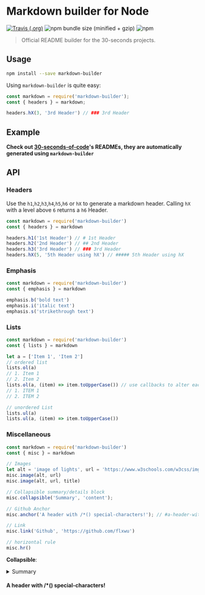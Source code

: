 # Markdown builder for Node 
[![Travis (.org)](https://img.shields.io/travis/flxwu/markdown-builder.svg)](https://travis-ci.org/30-seconds/markdown-builder)
![npm bundle size (minified + gzip)](https://img.shields.io/bundlephobia/minzip/markdown-builder.svg)
![npm](https://img.shields.io/npm/v/markdown-builder.svg)

> Official README builder for the 30-seconds projects.

## Usage
```bash
npm install --save markdown-builder
```

Using `markdown-builder` is quite easy:
```js
const markdown = require('markdown-builder');
const { headers } = markdown;

headers.hX(3, '3rd Header') // ### 3rd Header
```

## Example
**Check out [30-seconds-of-code](https://github.com/Chalarangelo/30-seconds-of-code)'s READMEs, they are automatically generated using `markdown-builder`**

## API

### Headers
Use the `h1`,`h2`,`h3`,`h4`,`h5`,`h6` or `hX` to generate a markdown header. Calling `hX` with a level above `6` returns a `h6` Header.

```js
const markdown = require('markdown-builder')
const { headers } = markdown

headers.h1('1st Header') // # 1st Header
headers.h2('2nd Header') // ## 2nd Header
headers.h3('3rd Header') // ### 3rd Header
headers.hX(5, '5th Header using hX') // ##### 5th Header using hX
```

### Emphasis
```js
const markdown = require('markdown-builder')
const { emphasis } = markdown

emphasis.b('bold text')
emphasis.i('italic text')
emphasis.s('strikethrough text')
```

### Lists
```js
const markdown = require('markdown-builder')
const { lists } = markdown

let a = ['Item 1', 'Item 2']
// ordered list
lists.ol(a)
// 1. Item 1
// 2. Item 2
lists.ol(a, (item) => item.toUpperCase()) // use callbacks to alter each item
// 1. ITEM 1
// 2. ITEM 2

// unordered List
lists.ul(a)
lists.ul(a, (item) => item.toUpperCase())
```

### Miscellaneous

```js
const markdown = require('markdown-builder')
const { misc } = markdown

// Images
let alt = 'image of lights', url = 'https://www.w3schools.com/w3css/img_lights.jpg', title = 'lights'
misc.image(alt, url)
misc.image(alt, url, title)

// Collapsible summary/details block
misc.collapsible('Summary', 'content');

// Github Anchor
misc.anchor('A header with /*() special-characters!'); // #a-header-with--special-characters

// Link
misc.link('Github', 'https://github.com/flxwu')

// horizontal rule
misc.hr()

```

**Collapsible**:

<details>
	<summary>Summary</summary>
	Content
</details>



#### A header with /*() special-characters!
